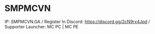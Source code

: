 # SMPMCVN
IP: SMPMCVN.GA / Register In Discord: https://discord.gg/2cN9rx4Jpd / Supporter Launcher: MC PC | MC PE
